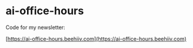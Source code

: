 # ai-office-hours

Code for my newsletter:

[https://ai-office-hours.beehiiv.com](https://ai-office-hours.beehiiv.com)